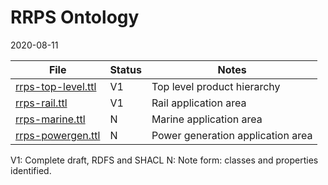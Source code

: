 # RRPS Ontology

2020-08-11

| File | Status | Notes | 
| ---- | ------ | ----- |
| [rrps-top-level.ttl](rrps-top-level.ttl) | V1 | Top level product hierarchy |
| [rrps-rail.ttl](rrps-rail.ttl)           | V1 | Rail application area |
| [rrps-marine.ttl](rrps-marine.ttl)       | N  | Marine application area |
| [rrps-powergen.ttl](rrps-powergen.ttl)   | N  | Power generation application area |

V1: Complete draft, RDFS and SHACL
N:  Note form: classes and properties identified.
